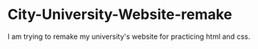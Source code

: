 # City-University-Website-remake
I am trying to remake my university's website for practicing html and css. 
